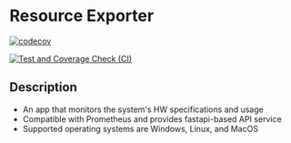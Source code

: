 # Resource Exporter
[![codecov](https://codecov.io/gh/declue/resource-exporter/graph/badge.svg?token=OJ2I7ID006)](https://codecov.io/gh/declue/resource-exporter)

[![Test and Coverage Check (CI)](https://github.com/declue/resource-exporter/actions/workflows/ci.yaml/badge.svg)](https://github.com/declue/resource-exporter/actions/workflows/ci.yaml)

## Description
- An app that monitors the system's HW specifications and usage
- Compatible with Prometheus and provides fastapi-based API service
-  Supported operating systems are Windows, Linux, and MacOS
